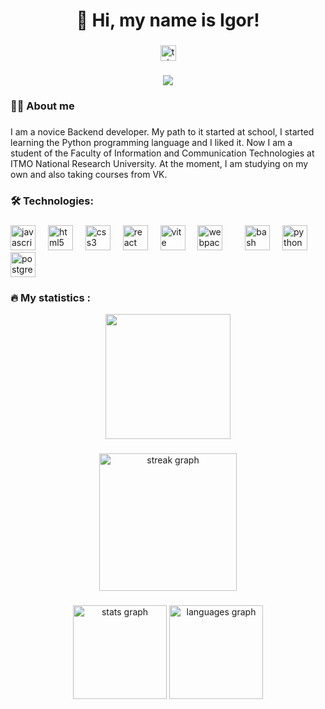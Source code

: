###

<h1 align="center">👋 Hi, my name is Igor!</h1>

###

<div align="center">
  <a href="https://t.me/rafstonovich" target="_blank">
    <img src="https://img.shields.io/static/v1?message=Telegram&logo=telegram&label=&color=2CA5E0&logoColor=white&labelColor=&style=for-the-badge" height="25" alt="telegram logo"  />
  </a>
</div>

###

<div align="center">
  <img src="https://visitor-badge.laobi.icu/badge?page_id=golovastik777.golovastik777&"  />
</div>

###

<h3 align="left">👩‍💻  About me</h3>

###

<p align="left">I am a novice Backend developer. My path to it started at school, I started learning the Python programming language and I liked it. Now I am a student of the Faculty of Information and Communication Technologies at ITMO National Research University. At the moment, I am studying on my own and also taking courses from VK.


###
<h3 align="left">🛠 Technologies:</h3>

###

<div align="left">
  <img src="https://cdn.jsdelivr.net/gh/devicons/devicon/icons/javascript/javascript-original.svg" height="40" alt="javascript logo"  />
  <img width="12" />
  <img src="https://cdn.jsdelivr.net/gh/devicons/devicon/icons/html5/html5-original.svg" height="40" alt="html5 logo"  />
  <img width="12" />
  <img src="https://cdn.jsdelivr.net/gh/devicons/devicon/icons/css3/css3-original.svg" height="40" alt="css3 logo"  />
  <img width="12" />
  <img src="https://cdn.jsdelivr.net/gh/devicons/devicon/icons/react/react-original.svg" height="40" alt="react logo"  />
  <img width="12" />
  <img src="" height="40" alt="vite logo"  />
  <img width="12" />
  <img src="https://git-scm.com/downloads/logos" height="40" alt="webpack logo"  />
  <img width="12" />
  <img width="12" />
  <img src="https://cdn.simpleicons.org/gnubash/4EAA25" height="40" alt="bash logo"  />
  <img width="12" />
  <img src="https://skillicons.dev/icons?i=py" height="40" alt="python logo"  />
  <img width="12" />
  <img src="https://skillicons.dev/icons?i=postgres" height="40" alt="postgresql logo"  />
</div>

###

<h3 align="left">🔥  My statistics :</h3>
<div align="center">
  <img src="http://github-profile-summary-cards.vercel.app/api/cards/profile-details?username=golovastik777" height="200"
</div>

###

<div align="center">
  <img src="https://streak-stats.demolab.com?user=golovastik777&locale=en&mode=daily&theme=dark&hide_border=false&border_radius=5&order=3" height="220" alt="streak graph"  />
</div>

###

<div align="center">
  <img src="https://github-readme-stats.vercel.app/api?username=golovastik777&hide_title=false&hide_rank=false&show_icons=true&include_all_commits=true&count_private=true&disable_animations=false&theme=dracula&locale=en&hide_border=false&order=1" height="150" alt="stats graph"  />
  <img src="https://github-readme-stats.vercel.app/api/top-langs?username=golovastik777&locale=en&hide_title=false&layout=compact&card_width=320&langs_count=5&theme=dracula&hide_border=false&order=2" height="150" alt="languages graph"  />
</div>

###
<!---
Golovastik777/Golovastik777 is a ✨ special ✨ repository because its `README.md` (this file) appears on your GitHub profile.
You can click the Preview link to take a look at your changes.
--->
